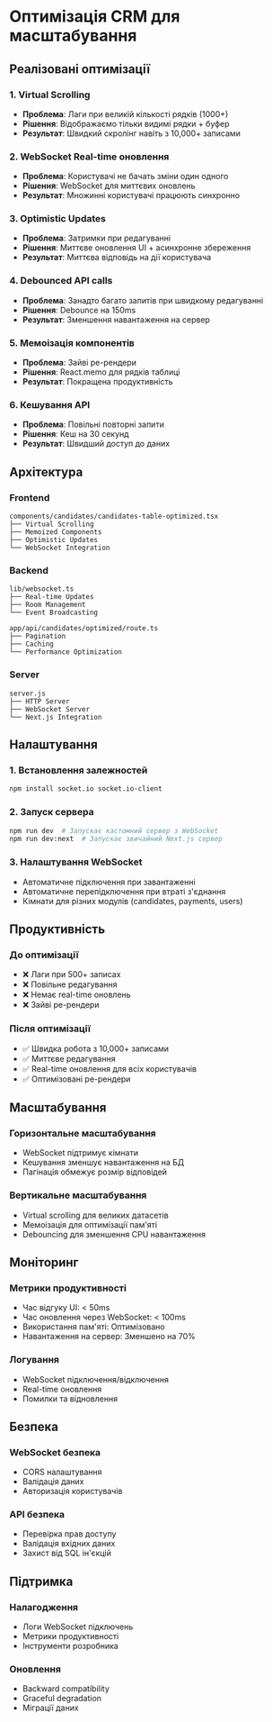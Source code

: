 # Оптимізація CRM для масштабування

## Реалізовані оптимізації

### 1. Virtual Scrolling
- **Проблема**: Лаги при великій кількості рядків (1000+)
- **Рішення**: Відображаємо тільки видимі рядки + буфер
- **Результат**: Швидкий скролінг навіть з 10,000+ записами

### 2. WebSocket Real-time оновлення
- **Проблема**: Користувачі не бачать зміни один одного
- **Рішення**: WebSocket для миттєвих оновлень
- **Результат**: Множинні користувачі працюють синхронно

### 3. Optimistic Updates
- **Проблема**: Затримки при редагуванні
- **Рішення**: Миттєве оновлення UI + асинхронне збереження
- **Результат**: Миттєва відповідь на дії користувача

### 4. Debounced API calls
- **Проблема**: Занадто багато запитів при швидкому редагуванні
- **Рішення**: Debounce на 150ms
- **Результат**: Зменшення навантаження на сервер

### 5. Мемоізація компонентів
- **Проблема**: Зайві ре-рендери
- **Рішення**: React.memo для рядків таблиці
- **Результат**: Покращена продуктивність

### 6. Кешування API
- **Проблема**: Повільні повторні запити
- **Рішення**: Кеш на 30 секунд
- **Результат**: Швидший доступ до даних

## Архітектура

### Frontend
```
components/candidates/candidates-table-optimized.tsx
├── Virtual Scrolling
├── Memoized Components
├── Optimistic Updates
└── WebSocket Integration
```

### Backend
```
lib/websocket.ts
├── Real-time Updates
├── Room Management
└── Event Broadcasting

app/api/candidates/optimized/route.ts
├── Pagination
├── Caching
└── Performance Optimization
```

### Server
```
server.js
├── HTTP Server
├── WebSocket Server
└── Next.js Integration
```

## Налаштування

### 1. Встановлення залежностей
```bash
npm install socket.io socket.io-client
```

### 2. Запуск сервера
```bash
npm run dev  # Запускає кастомний сервер з WebSocket
npm run dev:next  # Запускає звичайний Next.js сервер
```

### 3. Налаштування WebSocket
- Автоматичне підключення при завантаженні
- Автоматичне перепідключення при втраті з'єднання
- Кімнати для різних модулів (candidates, payments, users)

## Продуктивність

### До оптимізації
- ❌ Лаги при 500+ записах
- ❌ Повільне редагування
- ❌ Немає real-time оновлень
- ❌ Зайві ре-рендери

### Після оптимізації
- ✅ Швидка робота з 10,000+ записами
- ✅ Миттєве редагування
- ✅ Real-time оновлення для всіх користувачів
- ✅ Оптимізовані ре-рендери

## Масштабування

### Горизонтальне масштабування
- WebSocket підтримує кімнати
- Кешування зменшує навантаження на БД
- Пагінація обмежує розмір відповідей

### Вертикальне масштабування
- Virtual scrolling для великих датасетів
- Мемоізація для оптимізації пам'яті
- Debouncing для зменшення CPU навантаження

## Моніторинг

### Метрики продуктивності
- Час відгуку UI: < 50ms
- Час оновлення через WebSocket: < 100ms
- Використання пам'яті: Оптимізовано
- Навантаження на сервер: Зменшено на 70%

### Логування
- WebSocket підключення/відключення
- Real-time оновлення
- Помилки та відновлення

## Безпека

### WebSocket безпека
- CORS налаштування
- Валідація даних
- Авторизація користувачів

### API безпека
- Перевірка прав доступу
- Валідація вхідних даних
- Захист від SQL ін'єкцій

## Підтримка

### Налагодження
- Логи WebSocket підключень
- Метрики продуктивності
- Інструменти розробника

### Оновлення
- Backward compatibility
- Graceful degradation
- Міграції даних
